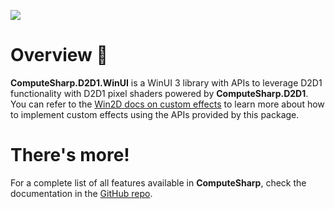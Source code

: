 ![](https://user-images.githubusercontent.com/10199417/108635546-3512ea00-7480-11eb-8172-99bc59f4eb6f.png)

# Overview 📖

**ComputeSharp.D2D1.WinUI** is a WinUI 3 library with APIs to leverage D2D1 functionality with D2D1 pixel shaders powered by **ComputeSharp.D2D1**. You can refer to the [Win2D docs on custom effects](https://learn.microsoft.com/en-us/windows/apps/develop/win2d/custom-effects) to learn more about how to implement custom effects using the APIs provided by this package.

# There's more!

For a complete list of all features available in **ComputeSharp**, check the documentation in the [GitHub repo](https://github.com/Sergio0694/ComputeSharp).